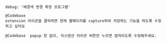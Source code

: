 
```prompt
debug: '배경색 변경 확장 프로그램'
```

```prompt
@Codebase 
extension 아이콘을 클릭하면 현재 웹페이지를 capture하여 저장하는 기능을 하도록 수정하고 싶어요
```


```prompt
@Codebase  popup 창 없이, 익스텐션 아이콘 버튼만 누르면 캡쳐되도록 수정해주세요.
```
